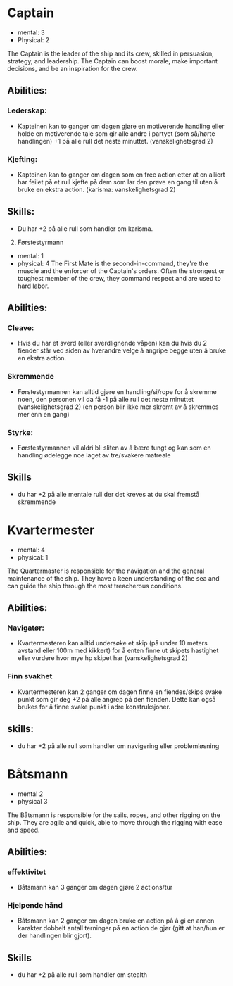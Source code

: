 # Captain
- mental: 3
- Physical: 2

The Captain is the leader of the ship and its crew, skilled in persuasion, strategy, and leadership. The Captain can boost morale, make important decisions, and be an inspiration for the crew.

## Abilities:

### Lederskap:
- Kapteinen kan to ganger om dagen gjøre en motiverende handling eller holde en motiverende tale som gir alle andre i partyet (som så/hørte handlingen) +1 på alle rull det neste minuttet. (vanskelighetsgrad 2)

### Kjefting:
- Kapteinen kan to ganger om dagen som en free action etter at en alliert har feilet på et rull kjefte på dem som lar den prøve en gang til uten å bruke en ekstra action. (karisma: vanskelighetsgrad 2)

## Skills:
- Du har +2 på alle rull som handler om karisma.


2. Førstestyrmann
- mental: 1
- physical: 4
The First Mate is the second-in-command, they're the muscle and the enforcer of the Captain's orders. Often the strongest or toughest member of the crew, they command respect and are used to hard labor.

## Abilities:

### Cleave:
- Hvis du har et sverd (eller sverdlignende våpen) kan du hvis du 2 fiender står ved siden av hverandre velge å angripe begge uten å bruke en ekstra action.

### Skremmende
- Førstestyrmannen kan alltid gjøre en handling/si/rope for å skremme noen, den personen vil da få -1 på alle rull det neste minuttet (vanskelighetsgrad 2) (en person blir ikke mer skremt av å skremmes mer enn en gang)

### Styrke:
- Førstestyrmannen vil aldri bli sliten av å bære tungt og kan som en handling ødelegge noe laget av tre/svakere matreale

## Skills
- du har +2 på alle mentale rull der det kreves at du skal fremstå skremmende


# Kvartermester
- mental: 4
- physical: 1

The Quartermaster is responsible for the navigation and the general maintenance of the ship. They have a keen understanding of the sea and can guide the ship through the most treacherous conditions.

## Abilities:

### Navigatør:
- Kvartermesteren kan alltid undersøke et skip (på under 10 meters avstand eller 100m med kikkert) for å enten finne ut skipets hastighet eller vurdere hvor mye hp skipet har (vanskelighetsgrad 2)

### Finn svakhet
- Kvartermesteren kan 2 ganger om dagen finne en fiendes/skips svake punkt som gir deg +2 på alle angrep på den fienden. Dette kan også brukes for å finne svake punkt i adre konstruksjoner. 

## skills:
- du har +2 på alle rull som handler om navigering eller problemløsning


# Båtsmann
- mental 2
- physical 3

The Båtsmann is responsible for the sails, ropes, and other rigging on the ship. They are agile and quick, able to move through the rigging with ease and speed.

## Abilities:

### effektivitet 
- Båtsmann kan 3 ganger om dagen gjøre 2 actions/tur

### Hjelpende hånd
- Båtsmann kan 2 ganger om dagen bruke en action på å gi en annen karakter dobbelt antall terninger på en action de gjør (gitt at han/hun er der handlingen blir gjort).

## Skills
- du har +2 på alle rull som handler om stealth



